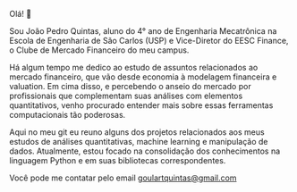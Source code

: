 Olá! 👋

Sou João Pedro Quintas, aluno do 4° ano de Engenharia Mecatrônica na Escola de Engenharia de São Carlos (USP) e Vice-Diretor
do EESC Finance, o Clube de Mercado Financeiro do meu campus.

Há algum tempo me dedico ao estudo de assuntos relacionados ao mercado financeiro, que vão desde economia à modelagem financeira
e valuation. Em cima disso, e percebendo o anseio do mercado por profissionais que complementam suas análises com elementos
quantitativos, venho procurado entender mais sobre essas ferramentas computacionais tão poderosas.

Aqui no meu git eu reuno alguns dos projetos relacionados aos meus estudos de análises quantitativas, machine learning e manipulação 
de dados. Atualmente, estou focado na consolidação dos conhecimentos na linguagem Python e em suas bibliotecas correspondentes.

Você pode me contatar pelo email goulartquintas@gmail.com
